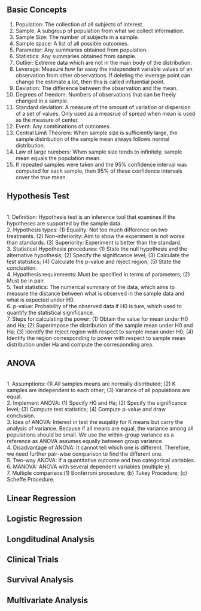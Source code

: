 ## Basic Concepts
1. Population: The collection of all subjects of interest.
2. Sample: A subgroup of population from what we collect information.<br>
3. Sample Size: The number of subjects in a sample.<br>
4. Sample space: A list of all possible outcomes. <br>
5. Parameter: Any summaries obtained from population.<br>
6. Statistics: Any summaries obtained from sample. <br>
7. Outlier: Extreme data which are not in the main body of the distribution.<br>
8. Leverage: Measure how far away the independent variable values of an observation from other observations. If deleting the leverage point can change the estimate a lot, then this is called influential point.<br>
9. Deviation: The difference between the observation and the mean. <br>
10. Degrees of freedom: Numbers of observations that can be freely changed in a sample.<br>
11. Standard deviation: A measure of the amount of variation or dispersion of a set of values. Only used as a measrue of spread when mean is used as the measure of center. <br>
12. Event: Any combinations of outcomes.<br>
13. Central Limit Theorem: When sample size is sufficiently large, the sample distribution of the sample mean always follows normal distribution.<br>
14. Law of large numbers: When sample size tends to infinitely, sample mean equals the population mean. <br>
15. If repeated samples were taken and the 95% confidence interval was computed for each sample, then 95% of these confidence intervals cover the true mean.<br>


## Hypothesis Test
<br>1. Definition: Hypothesis test is an inference tool that examines if the hypotheses are supported by the sample data.
<br>2. Hypothesis types: (1) Equality: Not too much difference on two treatments. (2) Non-inferiority: Aim to show the experiment is not worse than standards. (3) Superiority: Experiment is better than the standard. 
<br>3. Statistical Hypothesis procedures: (1) State the null hypothesis and the alternative hypothesis; (2) Specify the significance level; (3) Calculate the test statistics; (4) Calculate the p-value and reject region; (5) State the conclustion. 
<br>4. Hypothesis requirements: Must be specified in terms of parameters; (2) Must be in pair.
<br>5. Test statistics: The numerical summary of the data, which aims to measure the distance between what is observed in the sample data and what is expected under H0. 
<br>6. p-value: Probability of the observed data if H0 is ture, which used to quantify the statistical significance. 
<br>7. Steps for calculating the power: (1) Obtain the value for mean under H0 and Ha; (2) Superimpose the distribution of the sample mean under H0 and Ha; (3) Identify the reject region with respect to sample mean under H0; (4) Identify the region corresponding to power with respect to sample mean distribution under Ha and compute the corresponding area. 


## ANOVA 
<br>1. Assumptions: (1) All samples means are normally distributed; (2) K samples are independent to each other; (3) Variance of all populations are equal.
<br>2. Implement ANOVA: (1) Specify H0 and Ha; (2) Specify the significance level; (3) Compute test statistics; (4) Compute p-value and draw conclusion. 
<br>3. Idea of ANOVA: Interest in test the euqality for K means but carry the analysis of variance. Because if all means are equal, the variance among all populations should be small. We use the within-group variance as a reference as ANOVA assumes equally between group variance.
<br>4. Disadvantage of ANOVA: It cannot tell which one is different. Therefore, we need further pair-wise comparison to find the different one.
<br>5. Two-way ANOVA: If a quantitative outcome and two categorical variables. 
<br>6. MANOVA: ANOVA with several dependent variables (multiple y). 
<br>7. Multiple comparisos:(1) Bonferroni procedure; (b) Tukey Procedure; (c) Scheffe Procedure. 


## Linear Regression



## Logistic Regression

## Longditudinal Analysis

## Clinical Trials

## Survival Analysis

## Multivariate Analysis


